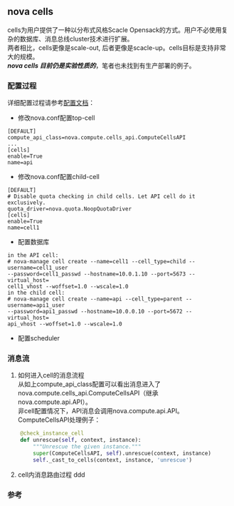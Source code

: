 nova cells
----
cells为用户提供了一种以分布式风格Scacle Opensack的方式。用户不必使用复杂的数据库、消息总线cluster技术进行扩展。  
两者相比，cells更像是scale-out, 后者更像是scacle-up。cells目标是支持非常大的规模。  
***nova cells 目前仍是实验性质的***，笔者也未找到有生产部署的例子。  
### 配置过程
详细配置过程请参考[配置文档]：  
+ 修改nova.conf配置top-cell
```
[DEFAULT]
compute_api_class=nova.compute.cells_api.ComputeCellsAPI
...
[cells]
enable=True
name=api
```
+ 修改nova.conf配置child-cell
```
[DEFAULT]
# Disable quota checking in child cells. Let API cell do it exclusively.
quota_driver=nova.quota.NoopQuotaDriver
[cells]
enable=True
name=cell1
```
+ 配置数据库
```
in the API cell:
# nova-manage cell create --name=cell1 --cell_type=child --username=cell1_user
--password=cell1_passwd --hostname=10.0.1.10 --port=5673 --virtual_host=
cell1_vhost --woffset=1.0 --wscale=1.0
in the child cell: 
# nova-manage cell create --name=api --cell_type=parent --username=api1_user
--password=api1_passwd --hostname=10.0.0.10 --port=5672 --virtual_host=
api_vhost --woffset=1.0 --wscale=1.0
```
+ 配置scheduler

### 消息流
1. 如何进入cell的消息流程  
   从如上compute_api_class配置可以看出消息进入了nova.compute.cells_api.ComputeCellsAPI（继承nova.compute.api.API）。  
   非cell配置情况下，API消息会调用nova.compute.api.API。    
   ComputeCellsAPI处理例子： 
```python 
    @check_instance_cell
    def unrescue(self, context, instance):
        """Unrescue the given instance."""
        super(ComputeCellsAPI, self).unrescue(context, instance)
        self._cast_to_cells(context, instance, 'unrescue')
```
2. cell内消息路由过程
  ddd

### 参考
[配置文档]:http://docs.openstack.org/havana/config-reference/content/





